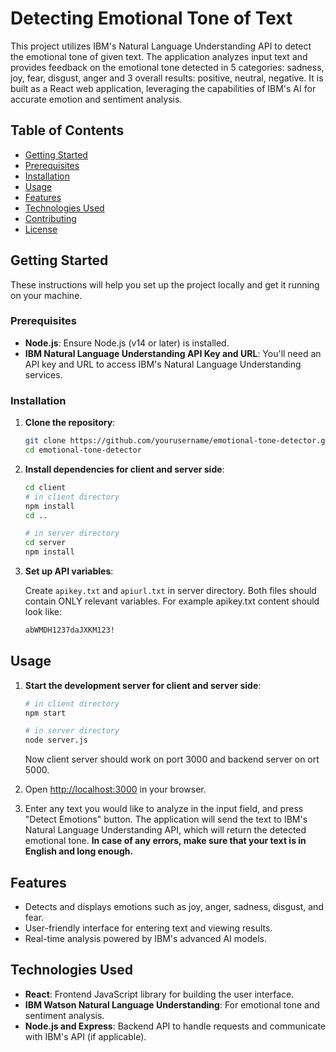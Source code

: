 
# Detecting Emotional Tone of Text

This project utilizes IBM's Natural Language Understanding API to detect the emotional tone of given text. The application analyzes input text and provides feedback on the emotional tone detected in 5 categories: sadness, joy, fear, disgust, anger and 3 overall results: positive, neutral, negative. It is built as a React web application, leveraging the capabilities of IBM's AI for accurate emotion and sentiment analysis.

## Table of Contents

- [Getting Started](#getting-started)
- [Prerequisites](#prerequisites)
- [Installation](#installation)
- [Usage](#usage)
- [Features](#features)
- [Technologies Used](#technologies-used)
- [Contributing](#contributing)
- [License](#license)

## Getting Started

These instructions will help you set up the project locally and get it running on your machine.

### Prerequisites

- **Node.js**: Ensure Node.js (v14 or later) is installed.
- **IBM Natural Language Understanding API Key and URL**: You'll need an API key and URL to access IBM's Natural Language Understanding services.

### Installation

1. **Clone the repository**:
   ```bash
   git clone https://github.com/yourusername/emotional-tone-detector.git
   cd emotional-tone-detector
   ```

2. **Install dependencies for client and server side**:
   ```bash
   cd client
   # in client directory
   npm install
   cd ..

   # in server directory
   cd server
   npm install
   ```

3. **Set up API variables**:

   Create `apikey.txt` and `apiurl.txt` in server directory. Both files should contain ONLY relevant variables. For example apikey.txt content should look like:

   ```bash
   abWMDH1237daJXKM123!
   ```

## Usage

1. **Start the development server for client and server side**:
   ```bash
   # in client directory
   npm start

   # in server directory
   node server.js
   ```
   Now client server should work on port 3000 and backend server on ort 5000.

2. Open [http://localhost:3000](http://localhost:3000) in your browser.

3. Enter any text you would like to analyze in the input field, and press "Detect Emotions" button. The application will send the text to IBM's Natural Language Understanding API, which will return the detected emotional tone. **In case of any errors, make sure that your text is in English and long enough.**

## Features

- Detects and displays emotions such as joy, anger, sadness, disgust, and fear.
- User-friendly interface for entering text and viewing results.
- Real-time analysis powered by IBM's advanced AI models.

## Technologies Used

- **React**: Frontend JavaScript library for building the user interface.
- **IBM Watson Natural Language Understanding**: For emotional tone and sentiment analysis.
- **Node.js and Express**: Backend API to handle requests and communicate with IBM's API (if applicable).